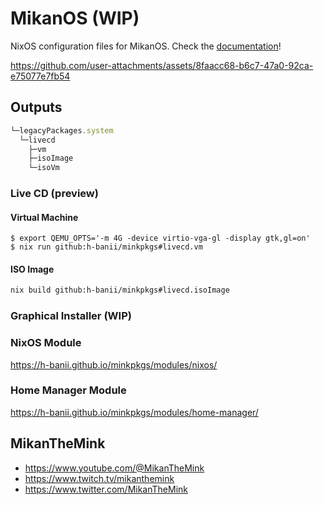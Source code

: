 # MikanOS (WIP)

NixOS configuration files for MikanOS. Check the
[documentation](https://h-banii.github.io/minkpkgs/)!

https://github.com/user-attachments/assets/8faacc68-b6c7-47a0-92ca-e75077e7fb54

## Outputs

```js
└─legacyPackages.system
  └─livecd
    ├─vm
    ├─isoImage
    └─isoVm
```

### Live CD (preview)

#### Virtual Machine

```console
$ export QEMU_OPTS='-m 4G -device virtio-vga-gl -display gtk,gl=on'
$ nix run github:h-banii/minkpkgs#livecd.vm
```

#### ISO Image

```sh
nix build github:h-banii/minkpkgs#livecd.isoImage
```

### Graphical Installer (WIP)

### NixOS Module

https://h-banii.github.io/minkpkgs/modules/nixos/

### Home Manager Module

https://h-banii.github.io/minkpkgs/modules/home-manager/

## MikanTheMink

- https://www.youtube.com/@MikanTheMink
- https://www.twitch.tv/mikanthemink
- https://www.twitter.com/MikanTheMink
